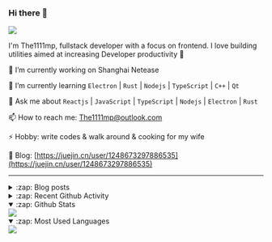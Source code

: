 ### Hi there 👋

![](https://komarev.com/ghpvc/?username=1111mp&color=green)

I'm The1111mp, fullstack developer with a focus on frontend. I love building utilities aimed at increasing Developer productivity 🙌

🔭 I’m currently working on Shanghai Netease

🌱 I’m currently learning `Electron` | `Rust` | `Nodejs` | `TypeScript` | `C++` | `Qt`

💬 Ask me about `Reactjs` | `JavaScript` | `TypeScript` | `Nodejs` | `Electron` | `Rust`

📫 How to reach me: <a href="mailto:The1111mp@outlook.com">The1111mp@outlook.com</a>

⚡ Hobby: write codes & walk around & cooking for my wife

📖 Blog: [https://juejin.cn/user/1248673297886535](https://juejin.cn/user/1248673297886535)

***

<details>
  <summary>:zap: Blog posts</summary>

  - [这里有从零开始构建现代化前端UI组件库所需要的一切](https://juejin.cn/post/7324011329883045915)
  - [使用 nvm-desktop 轻松安装和管理多个 node 版本](https://juejin.cn/post/7267791228872179727)
  - [Electron 中集成 SQLite3 数据库的最佳实践](https://juejin.cn/post/7202807471881306172)
  - [从0开发IM，单聊群聊在线离线消息以及消息的已读未读功能](https://juejin.cn/post/7202583557751865401)
  - [Electron（网页）中实现接近微信消息发送体验的消息输入框及界面](https://juejin.cn/post/7252505446396575781)
  - [Qt中基于QWebEngineView和QWebChannel实现与web的交互](https://juejin.cn/post/7238423148555501629)
</details>

<details>
  <summary>:zap: Recent Github Activity</summary>

  <!--START_SECTION:activity-->
1. 🗣 Commented on [#75](https://github.com/1111mp/nvm-desktop/issues/75#issuecomment-2034175795) in [1111mp/nvm-desktop](https://github.com/1111mp/nvm-desktop)
2. 🎉 Merged PR [#1](https://github.com/1111mp/lib-configuration-resolver/pull/1) in [1111mp/lib-configuration-resolver](https://github.com/1111mp/lib-configuration-resolver)
3. 🗣 Commented on [#70](https://github.com/1111mp/nvm-desktop/issues/70#issuecomment-2026557788) in [1111mp/nvm-desktop](https://github.com/1111mp/nvm-desktop)
4. 🔒 Closed issue [#74](https://github.com/1111mp/nvm-desktop/issues/74) in [1111mp/nvm-desktop](https://github.com/1111mp/nvm-desktop)
5. 🗣 Commented on [#74](https://github.com/1111mp/nvm-desktop/issues/74#issuecomment-2026437684) in [1111mp/nvm-desktop](https://github.com/1111mp/nvm-desktop)
6. 🗣 Commented on [#74](https://github.com/1111mp/nvm-desktop/issues/74#issuecomment-2024728251) in [1111mp/nvm-desktop](https://github.com/1111mp/nvm-desktop)
7. 🗣 Commented on [#74](https://github.com/1111mp/nvm-desktop/issues/74#issuecomment-2024725514) in [1111mp/nvm-desktop](https://github.com/1111mp/nvm-desktop)
8. 🗣 Commented on [#74](https://github.com/1111mp/nvm-desktop/issues/74#issuecomment-2024710596) in [1111mp/nvm-desktop](https://github.com/1111mp/nvm-desktop)
9. 🗣 Commented on [#74](https://github.com/1111mp/nvm-desktop/issues/74#issuecomment-2024694564) in [1111mp/nvm-desktop](https://github.com/1111mp/nvm-desktop)
10. 🗣 Commented on [#73](https://github.com/1111mp/nvm-desktop/issues/73#issuecomment-2011156274) in [1111mp/nvm-desktop](https://github.com/1111mp/nvm-desktop)
  <!--END_SECTION:activity-->
</details>

<details open>
  <summary>:zap: Github Stats</summary>

  <img align="center" src="https://github-readme-stats-sigma-five.vercel.app/api?username=1111mp&show_icons=true&hide_border=true&theme=gruvbox" />
</details>

<details open>
  <summary>:zap: Most Used Languages</summary>

  <img align="center" src="https://github-readme-stats-sigma-five.vercel.app/api/top-langs/?username=1111mp&layout=compact&show_icons=true&hide_border=true&theme=gruvbox" />
</details>


<!--
**1111mp/1111mp** is a ✨ _special_ ✨ repository because its `README.md` (this file) appears on your GitHub profile.

Here are some ideas to get you started:

- 🔭 I’m currently working on ...
- 🌱 I’m currently learning ...
- 👯 I’m looking to collaborate on ...
- 🤔 I’m looking for help with ...
- 💬 Ask me about ...
- 📫 How to reach me: ...
- 😄 Pronouns: ...
- ⚡ Fun fact: ...
-->
